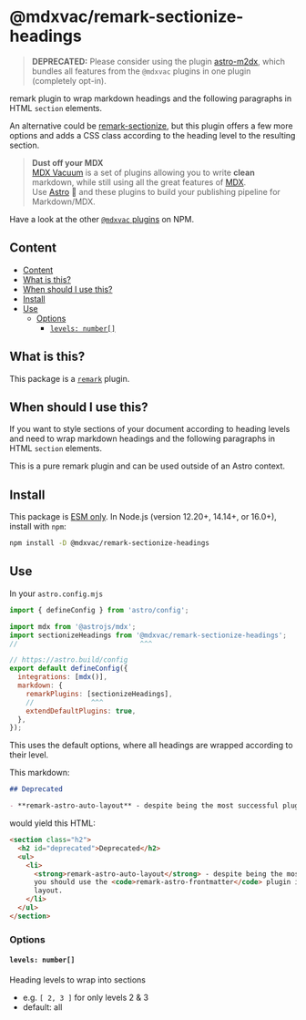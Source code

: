 # @mdxvac/remark-sectionize-headings

> **DEPRECATED:** Please consider using the plugin [astro-m2dx](https://www.npmjs.com/package/astro-m2dx), which bundles all features from the `@mdxvac` plugins in one plugin (completely opt-in).

remark plugin to wrap markdown headings and the following paragraphs in HTML `section` elements.

An alternative could be [remark-sectionize](https://www.npmjs.com/package/remark-sectionize), but this plugin offers a few more options and adds a CSS class according to the heading level to the resulting section.

> **Dust off your MDX**  
> [MDX Vacuum](https://mdxvac.netlify.app) is a set of plugins allowing you to write **clean** markdown, while still using all the great features of [MDX](https://mdxjs.com).  
> Use [Astro](https://astro.build) 🚀 and these plugins to build your publishing pipeline for Markdown/MDX.

Have a look at the other [`@mdxvac` plugins](https://www.npmjs.com/org/mdxvac) on NPM.

## Content

- [Content](#content)
- [What is this?](#what-is-this)
- [When should I use this?](#when-should-i-use-this)
- [Install](#install)
- [Use](#use)
  - [Options](#options)
    - [`levels: number[]`](#levels-number)

## What is this?

This package is a [`remark`](https://github.com/remarkjs/remark/blob/main/doc/plugins.md) plugin.

## When should I use this?

If you want to style sections of your document according to heading levels and need to wrap markdown headings and the following paragraphs in HTML `section` elements.

This is a pure remark plugin and can be used outside of an Astro context.

## Install

This package is [ESM only](https://gist.github.com/sindresorhus/a39789f98801d908bbc7ff3ecc99d99c).
In Node.js (version 12.20+, 14.14+, or 16.0+), install with `npm`:

```sh
npm install -D @mdxvac/remark-sectionize-headings
```

## Use

In your `astro.config.mjs`

```js
import { defineConfig } from 'astro/config';

import mdx from '@astrojs/mdx';
import sectionizeHeadings from '@mdxvac/remark-sectionize-headings';
//                              ^^^

// https://astro.build/config
export default defineConfig({
  integrations: [mdx()],
  markdown: {
    remarkPlugins: [sectionizeHeadings],
    //              ^^^
    extendDefaultPlugins: true,
  },
});
```

This uses the default options, where all headings are wrapped according to their level.

This markdown:

```md
## Deprecated

- **remark-astro-auto-layout** - despite being the most successful plugin thus far, you should use the `remark-astro-frontmatter` plugin instead to define your common layout.
```

would yield this HTML:

```html
<section class="h2">
  <h2 id="deprecated">Deprecated</h2>
  <ul>
    <li>
      <strong>remark-astro-auto-layout</strong> - despite being the most successful plugin thus far,
      you should use the <code>remark-astro-frontmatter</code> plugin instead to define your common
      layout.
    </li>
  </ul>
</section>
```

### Options

#### `levels: number[]`

Heading levels to wrap into sections

- e.g. `[ 2, 3 ]` for only levels 2 & 3
- default: all
